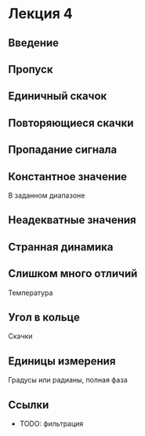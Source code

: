 # Лекция 4

## Введение

## Пропуск

## Единичный скачок

## Повторяющиеся скачки

## Пропадание сигнала

## Константное значение

В заданном диапазоне

## Неадекватные значения

## Странная динамика

## Слишком много отличий

Температура

## Угол в кольце

Скачки

## Единицы измерения

Градусы или радианы, полная фаза

## Ссылки

* TODO: фильтрация
